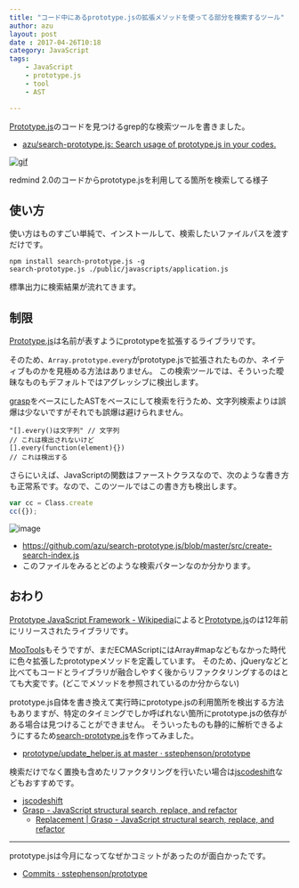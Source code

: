 ```yaml
---
title: "コード中にあるprototype.jsの拡張メソッドを使ってる部分を検索するツール"
author: azu
layout: post
date : 2017-04-26T10:18
category: JavaScript
tags:
    - JavaScript
    - prototype.js
    - tool
    - AST

---
```


[Prototype.js](http://prototypejs.org/ "Prototype")のコードを見つけるgrep的な検索ツールを書きました。

- [azu/search-prototype.js: Search usage of prototype.js in your codes.](https://github.com/azu/search-prototype.js "azu/search-prototype.js: Search usage of prototype.js in your codes.")

[![gif](https://media.giphy.com/media/l4FGDki3jhUbhGVSE/giphy.gif)](https://github.com/azu/search-prototype.js)

redmind 2.0のコードからprototype.jsを利用してる箇所を検索してる様子

## 使い方

使い方はものすごい単純で、インストールして、検索したいファイルパスを渡すだけです。

	npm install search-prototype.js -g
	search-prototype.js ./public/javascripts/application.js

標準出力に検索結果が流れてきます。

## 制限

[Prototype.js](http://prototypejs.org/ "Prototype")は名前が表すようにprototypeを拡張するライブラリです。

そのため、`Array.prototype.every`がprototype.jsで拡張されたものか、ネイティブものかを見極める方法はありません。
この検索ツールでは、そういった曖昧なものもデフォルトではアグレッシブに検出します。

[grasp](http://www.graspjs.com/ "grasp")をベースにしたASTをベースにして検索を行うため、文字列検索よりは誤爆は少ないですがそれでも誤爆は避けられません。

```
"[].every()は文字列" // 文字列
// これは検出されないけど
[].every(function(element){})
// これは検出する
```

さらにいえば、JavaScriptの関数はファーストクラスなので、次のような書き方も正常系です。なので、このツールではこの書き方も検出します。

```js
var cc = Class.create
cc({});
```

![image](http://efcl.info/wp-content/uploads/2017/04/26-1493170126.png)

- <https://github.com/azu/search-prototype.js/blob/master/src/create-search-index.js>
- このファイルをみるとどのような検索パターンなのか分かります。

## おわり

[Prototype JavaScript Framework - Wikipedia](https://en.wikipedia.org/wiki/Prototype_JavaScript_Framework "Prototype JavaScript Framework - Wikipedia")によると[Prototype.js](http://prototypejs.org/ "Prototype")のは12年前にリリースされたライブラリです。

[MooTools](https://mootools.net/ "MooTools")もそうですが、まだECMAScriptにはArray#mapなどもなかった時代に色々拡張したprototypeメソッドを定義しています。
そのため、jQueryなどと比べてもコードとライブラリが融合しやすく後からリファクタリングするのはとても大変です。(どこでメソッドを参照されているのか分からない)

prototype.js自体を書き換えて実行時にprototype.jsの利用箇所を検出する方法もありますが、特定のタイミングでしか呼ばれない箇所にprototype.jsの依存がある場合は見つけることができません。
そういったものも静的に解析できるようにするため[search-prototype.js](https://github.com/azu/search-prototype.js "search-prototype.js")を作ってみました。

- [prototype/update_helper.js at master · sstephenson/prototype](https://github.com/sstephenson/prototype/blob/master/ext/update_helper/update_helper.js "prototype/update_helper.js at master · sstephenson/prototype")

検索だけでなく置換も含めたリファクタリングを行いたい場合は[jscodeshift](https://github.com/facebook/jscodeshift "jscodeshift")などもおすすめです。

- [jscodeshift](https://github.com/facebook/jscodeshift "jscodeshift")
- [Grasp - JavaScript structural search, replace, and refactor](http://www.graspjs.com/ "Grasp - JavaScript structural search, replace, and refactor")
	- [Replacement | Grasp - JavaScript structural search, replace, and refactor](http://www.graspjs.com/docs/replace/ "Replacement | Grasp - JavaScript structural search, replace, and refactor")


----

prototype.jsは今月になってなぜかコミットがあったのが面白かったです。

- [Commits · sstephenson/prototype](https://github.com/sstephenson/prototype/commits/master "Commits · sstephenson/prototype")
